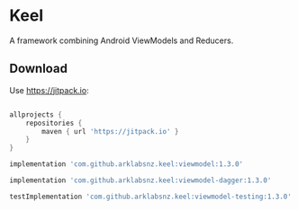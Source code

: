 # Keel

A framework combining Android ViewModels and Reducers.

Download
-----

Use https://jitpack.io:

```groovy

allprojects {
    repositories {
        maven { url 'https://jitpack.io' }
    }
}

implementation 'com.github.arklabsnz.keel:viewmodel:1.3.0'

implementation 'com.github.arklabsnz.keel:viewmodel-dagger:1.3.0'

testImplementation 'com.github.arklabsnz.keel:viewmodel-testing:1.3.0'

```
